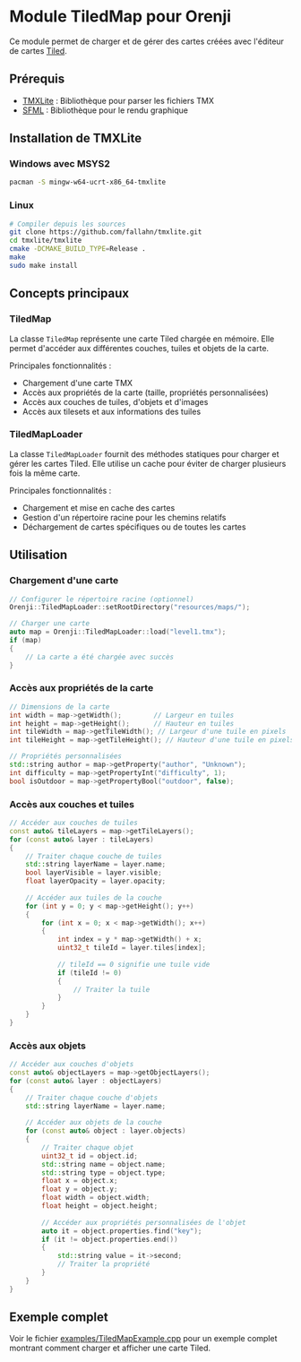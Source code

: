 # Module TiledMap pour Orenji

Ce module permet de charger et de gérer des cartes créées avec l'éditeur de cartes [Tiled](https://www.mapeditor.org/).

## Prérequis

- [TMXLite](https://github.com/fallahn/tmxlite) : Bibliothèque pour parser les fichiers TMX
- [SFML](https://www.sfml-dev.org/) : Bibliothèque pour le rendu graphique

## Installation de TMXLite

### Windows avec MSYS2

```bash
pacman -S mingw-w64-ucrt-x86_64-tmxlite
```

### Linux

```bash
# Compiler depuis les sources
git clone https://github.com/fallahn/tmxlite.git
cd tmxlite/tmxlite
cmake -DCMAKE_BUILD_TYPE=Release .
make
sudo make install
```

## Concepts principaux

### TiledMap

La classe `TiledMap` représente une carte Tiled chargée en mémoire. Elle permet d'accéder aux différentes couches, tuiles et objets de la carte.

Principales fonctionnalités :
- Chargement d'une carte TMX
- Accès aux propriétés de la carte (taille, propriétés personnalisées)
- Accès aux couches de tuiles, d'objets et d'images
- Accès aux tilesets et aux informations des tuiles

### TiledMapLoader

La classe `TiledMapLoader` fournit des méthodes statiques pour charger et gérer les cartes Tiled. Elle utilise un cache pour éviter de charger plusieurs fois la même carte.

Principales fonctionnalités :
- Chargement et mise en cache des cartes
- Gestion d'un répertoire racine pour les chemins relatifs
- Déchargement de cartes spécifiques ou de toutes les cartes

## Utilisation

### Chargement d'une carte

```cpp
// Configurer le répertoire racine (optionnel)
Orenji::TiledMapLoader::setRootDirectory("resources/maps/");

// Charger une carte
auto map = Orenji::TiledMapLoader::load("level1.tmx");
if (map)
{
    // La carte a été chargée avec succès
}
```

### Accès aux propriétés de la carte

```cpp
// Dimensions de la carte
int width = map->getWidth();        // Largeur en tuiles
int height = map->getHeight();      // Hauteur en tuiles
int tileWidth = map->getTileWidth(); // Largeur d'une tuile en pixels
int tileHeight = map->getTileHeight(); // Hauteur d'une tuile en pixels

// Propriétés personnalisées
std::string author = map->getProperty("author", "Unknown");
int difficulty = map->getPropertyInt("difficulty", 1);
bool isOutdoor = map->getPropertyBool("outdoor", false);
```

### Accès aux couches et tuiles

```cpp
// Accéder aux couches de tuiles
const auto& tileLayers = map->getTileLayers();
for (const auto& layer : tileLayers)
{
    // Traiter chaque couche de tuiles
    std::string layerName = layer.name;
    bool layerVisible = layer.visible;
    float layerOpacity = layer.opacity;
    
    // Accéder aux tuiles de la couche
    for (int y = 0; y < map->getHeight(); y++)
    {
        for (int x = 0; x < map->getWidth(); x++)
        {
            int index = y * map->getWidth() + x;
            uint32_t tileId = layer.tiles[index];
            
            // tileId == 0 signifie une tuile vide
            if (tileId != 0)
            {
                // Traiter la tuile
            }
        }
    }
}
```

### Accès aux objets

```cpp
// Accéder aux couches d'objets
const auto& objectLayers = map->getObjectLayers();
for (const auto& layer : objectLayers)
{
    // Traiter chaque couche d'objets
    std::string layerName = layer.name;
    
    // Accéder aux objets de la couche
    for (const auto& object : layer.objects)
    {
        // Traiter chaque objet
        uint32_t id = object.id;
        std::string name = object.name;
        std::string type = object.type;
        float x = object.x;
        float y = object.y;
        float width = object.width;
        float height = object.height;
        
        // Accéder aux propriétés personnalisées de l'objet
        auto it = object.properties.find("key");
        if (it != object.properties.end())
        {
            std::string value = it->second;
            // Traiter la propriété
        }
    }
}
```

## Exemple complet

Voir le fichier [examples/TiledMapExample.cpp](examples/TiledMapExample.cpp) pour un exemple complet montrant comment charger et afficher une carte Tiled. 